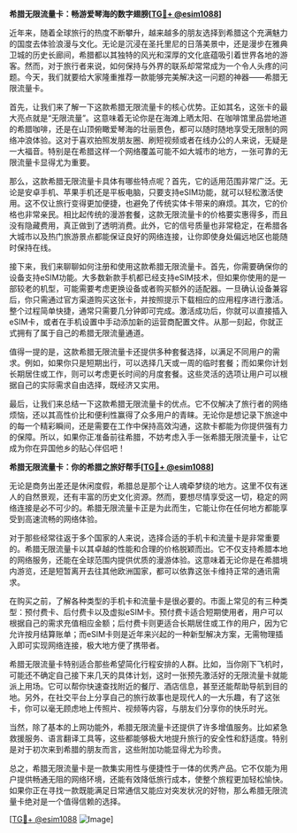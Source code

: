 **希腊无限流量卡：畅游爱琴海的数字翅膀[[TG💪+ @esim1088](https://t.me/s/esim1088)]**

近年来，随着全球旅行的热度不断攀升，越来越多的朋友选择到希腊这个充满魅力的国度去体验浪漫与文化。无论是沉浸在圣托里尼的日落美景中，还是漫步在雅典卫城的历史长廊间，希腊都以其独特的风光和深厚的文化底蕴吸引着世界各地的游客。然而，对于旅行者来说，如何保持与外界的联系却常常成为一个令人头疼的问题。今天，我们就要给大家隆重推荐一款能够完美解决这一问题的神器——希腊无限流量卡。

首先，让我们来了解一下这款希腊无限流量卡的核心优势。正如其名，这张卡的最大亮点就是“无限流量”。这意味着无论你是在海滩上晒太阳、在咖啡馆里品尝地道的希腊咖啡，还是在山顶俯瞰爱琴海的壮丽景色，都可以随时随地享受无限制的网络冲浪体验。这对于喜欢拍照发朋友圈、刷短视频或者在线办公的人来说，无疑是一大福音。特别是在希腊这样一个网络覆盖可能不如大城市的地方，一张可靠的无限流量卡显得尤为重要。

那么，这款希腊无限流量卡具体有哪些特点呢？首先，它的适用范围非常广泛。无论是安卓手机、苹果手机还是平板电脑，只要支持eSIM功能，就可以轻松激活使用。这不仅让旅行变得更加便捷，也避免了传统实体卡带来的麻烦。其次，它的价格也非常亲民。相比起传统的漫游套餐，这款无限流量卡的价格要实惠得多，而且没有隐藏费用，真正做到了透明消费。此外，它的信号质量也非常稳定，在希腊各大城市以及热门旅游景点都能保证良好的网络连接，让你即使身处偏远地区也能随时保持在线。

接下来，我们来聊聊如何注册和使用这款希腊无限流量卡。首先，你需要确保你的设备支持eSIM功能。大多数新款手机都已经支持eSIM技术，但如果你使用的是一部较老的机型，可能需要考虑更换设备或者购买额外的适配器。一旦确认设备兼容后，你只需通过官方渠道购买这张卡，并按照提示下载相应的应用程序进行激活。整个过程简单快捷，通常只需要几分钟即可完成。激活成功后，你就可以直接插入eSIM卡，或者在手机设置中手动添加新的运营商配置文件。从那一刻起，你就正式拥有了属于自己的希腊无限流量通道。

值得一提的是，这款希腊无限流量卡还提供多种套餐选择，以满足不同用户的需求。例如，如果你只是短期出行，可以选择几天或一周的临时套餐；而如果你计划长期居住或工作，则可以考虑更长时间的月度套餐。这些灵活的选项让用户可以根据自己的实际需求自由选择，既经济又实用。

最后，让我们来总结一下这款希腊无限流量卡的优点。它不仅解决了旅行者的网络烦恼，还以其高性价比和便利性赢得了众多用户的青睐。无论你是想记录下旅途中的每一个精彩瞬间，还是需要在工作中保持高效沟通，这款卡都能为你提供强有力的保障。所以，如果你正准备前往希腊，不妨考虑入手一张希腊无限流量卡，让它成为你在异国他乡的贴心伴侣吧！

**希腊无限流量卡：你的希腊之旅好帮手[[TG💪+ @esim1088](https://t.me/s/esim1088)]**

无论是商务出差还是休闲度假，希腊总是那个让人魂牵梦绕的地方。这里不仅有迷人的自然景观，还有丰富的历史文化资源。然而，要想尽情享受这一切，稳定的网络连接是必不可少的。希腊无限流量卡正是为此而生，它能让你在任何地方都能享受到高速流畅的网络体验。

对于那些经常往返于多个国家的人来说，选择合适的手机卡和流量卡是非常重要的。希腊无限流量卡以其卓越的性能和合理的价格脱颖而出。它不仅支持希腊本地的网络服务，还能在全球范围内提供优质的漫游体验。这意味着无论你是在希腊境内游览，还是短暂离开去往其他欧洲国家，都可以依靠这张卡维持正常的通讯需求。

在购买之前，了解各种类型的手机卡和流量卡是很必要的。市面上常见的有三种类型：预付费卡、后付费卡以及虚拟eSIM卡。预付费卡适合短期使用者，用户可以根据自己的需求充值相应金额；后付费卡则更适合长期居住或工作的用户，因为它允许按月结算账单；而eSIM卡则是近年来兴起的一种新型解决方案，无需物理插入即可实现网络连接，极大地方便了携带者。

希腊无限流量卡特别适合那些希望简化行程安排的人群。比如，当你刚下飞机时，可能还不确定自己接下来几天的具体计划，这时一张预先激活好的无限流量卡就能派上用场。它可以帮你快速查找附近的餐厅、酒店信息，甚至还能帮助导航到目的地。另外，在社交平台上分享自己的旅行故事也是现代人的一大乐趣，有了这张卡，你可以毫无顾虑地上传照片、视频等内容，与朋友们分享你的快乐时光。

当然，除了基本的上网功能外，希腊无限流量卡还提供了许多增值服务。比如紧急救援服务、语言翻译工具等，这些都能够极大地提升旅行的安全性和舒适度。特别是对于初次来到希腊的朋友而言，这些附加功能显得尤为珍贵。

总之，希腊无限流量卡是一款集实用性与便捷性于一体的优秀产品。它不仅能为用户提供畅通无阻的网络环境，还能有效降低旅行成本，使整个旅程更加轻松愉快。如果你正在寻找一款既能满足日常通信又能应对突发状况的好物，那么希腊无限流量卡绝对是一个值得信赖的选择。

[[TG💪+ @esim1088](https://t.me/s/esim1088) ![Image](https://i.postimg.cc/4NQfJmqS/Snipaste-2025-05-13-00-14-12.png)]